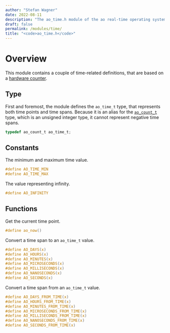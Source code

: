 ```yaml
---
author: "Stefan Wagner"
date: 2022-08-11
description: "The ao_time.h module of the ao real-time operating system."
draft: false
permalink: /modules/time/
title: "<code>ao_time.h</code>"
---
```


# Overview

This module contains a couple of time-related definitions, that are based on a [hardware counter](../hardware-counter.md).

## Type

First and foremost, the module defines the `ao_time_t` type, that represents both time points and time spans. Because it is an alias for the [`ao_count_t`](count.md) type, which is an unsigned integer type, it cannot represent negative time spans.

```c
typedef ao_count_t ao_time_t;
```

## Constants

The minimum and maximum time value.

```c
#define AO_TIME_MIN
#define AO_TIME_MAX
```

The value representing infinity.

```c
#define AO_INFINITY
```

## Functions

Get the current time point.

```c
#define ao_now()
```

Convert a time span to an `ao_time_t` value.

```c
#define AO_DAYS(x)
#define AO_HOURS(x)
#define AO_MINUTES(x)
#define AO_MICROSECONDS(x)
#define AO_MILLISECONDS(x)
#define AO_NANOSECONDS(x)
#define AO_SECONDS(x)
```

Convert a time span from an `ao_time_t` value.

```c
#define AO_DAYS_FROM_TIME(x)
#define AO_HOURS_FROM_TIME(x)
#define AO_MINUTES_FROM_TIME(x)
#define AO_MICROSECONDS_FROM_TIME(x)
#define AO_MILLISECONDS_FROM_TIME(x)
#define AO_NANOSECONDS_FROM_TIME(x)
#define AO_SECONDS_FROM_TIME(x)
```

